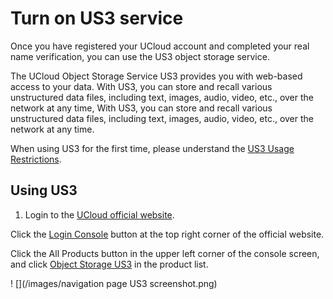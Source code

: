 

# Turn on US3 service

Once you have registered your UCloud account and completed your real name verification, you can use the US3 object storage service.

The UCloud Object Storage Service US3 provides you with web-based access to your data. With US3, you can store and recall various unstructured data files, including text, images, audio, video, etc., over the network at any time, With US3, you can store and recall various unstructured data files, including text, images, audio, video, etc., over the network at any time.

When using US3 for the first time, please understand the [US3 Usage Restrictions](https://docs.ucloud.cn/ufile/introduction/limit).

## Using US3

1. Login to the [UCloud official website](https://www.ucloud.cn).

Click the [Login Console](https://console.ucloud.cn) button at the top right corner of the official website.

Click the All Products button in the upper left corner of the console screen, and click [Object Storage US3](https://console.ucloud.cn/ufile/ufile ) in the product list.

! [](/images/navigation page US3 screenshot.png)
